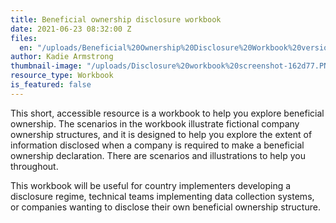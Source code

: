 ```yaml
---
title: Beneficial ownership disclosure workbook
date: 2021-06-23 08:32:00 Z
files:
  en: "/uploads/Beneficial%20Ownership%20Disclosure%20Workbook%20version1.pdf"
author: Kadie Armstrong
thumbnail-image: "/uploads/Disclosure%20workbook%20screenshot-162d77.PNG"
resource_type: Workbook
is_featured: false
---
```


This short, accessible resource is a workbook to help you explore beneficial ownership. The scenarios in the workbook illustrate fictional company ownership structures, and it is designed to help you explore the extent of information disclosed when a company is required to make a beneficial ownership declaration. There are scenarios and illustrations to help you throughout. 

This workbook will be useful for country implementers developing a disclosure regime, technical teams implementing data collection systems, or companies wanting to disclose their own beneficial ownership structure.